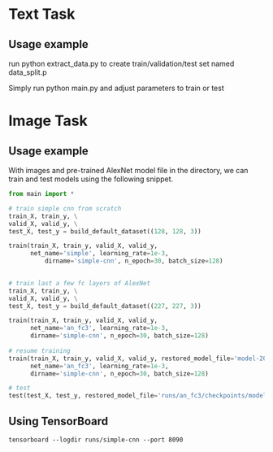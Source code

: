 # Text Task
## Usage example

run python extract_data.py to create train/validation/test set named data_split.p

Simply run python main.py and adjust parameters to train or test

# Image Task
## Usage example

With images and pre-trained AlexNet model file in the directory, we can train and test models using the following snippet.

~~~python
from main import *

# train simple cnn from scratch
train_X, train_y, \
valid_X, valid_y, \
test_X, test_y = build_default_dataset((128, 128, 3))

train(train_X, train_y, valid_X, valid_y,
      net_name='simple', learning_rate=1e-3, 
          dirname='simple-cnn', n_epoch=30, batch_size=128)
      

# train last a few fc layers of AlexNet   
train_X, train_y, \
valid_X, valid_y, \
test_X, test_y = build_default_dataset((227, 227, 3))

train(train_X, train_y, valid_X, valid_y,
      net_name='an_fc3', learning_rate=1e-3, 
      dirname='simple-cnn', n_epoch=30, batch_size=128)
      
# resume training         
train(train_X, train_y, valid_X, valid_y, restored_model_file='model-2000',
      net_name='an_fc3', learning_rate=1e-3, 
      dirname='simple-cnn', n_epoch=30, batch_size=128)

# test
test(test_X, test_y, restored_model_file='runs/an_fc3/checkpoints/model-3750', net_name='an_fc3')  
~~~

## Using TensorBoard

`tensorboard --logdir runs/simple-cnn --port 8090`

